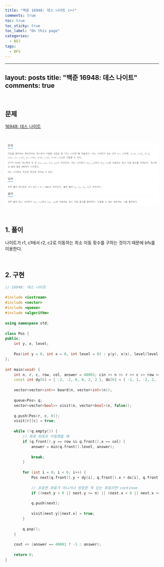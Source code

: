 ```yaml
---
title: "백준 16948: 데스 나이트 c++"
comments: true
toc: true
toc_sticky: true
toc_label: "On this page"
categories:
  - BOJ
tags:
  - BFS
---
```


---
layout: posts
title: "백준 16948: 데스 나이트"
comments: true
---

<br>

## 문제
[16948: 데스 나이트](https://www.acmicpc.net/problem/16948)

<br>

![](https://github.com/ljh37694/ljh37694.github.io/blob/main/_captures/Baekjoon16948.PNG?raw=true)

<br>

## **1. 풀이**   
나이트가 r1, c1에서 r2, c2로 이동하는 최소 이동 횟수를 구하는 것이기 때문에 bfs를 이용한다.   

<br>

## **2. 구현**   


``` c++
// 16948: 데스 나이트

#include <iostream>
#include <vector>
#include <queue>
#include <algorithm>

using namespace std;

class Pos {
public:
	int y, x, level;

	Pos(int y = 0, int x = 0, int level = 0) : y(y), x(x), level(level) {}
};

int main(void) {
	int n, r, c, row, col, answer = 40001; cin >> n >> r >> c >> row >> col;
	const int dy[6] = { -2, -2, 0, 0, 2, 2 }, dx[6] = { -1, 1, -2, 2, -1, 1 };

	vector<vector<int>> board(n, vector<int>(n));

	queue<Pos> q;
	vector<vector<bool>> visit(n, vector<bool>(n, false));

	q.push(Pos(r, c, 0));
	visit[r][c] = true;

	while (!q.empty()) {
        // 목표 좌표로 이동했을 때
		if (q.front().y == row && q.front().x == col) {
			answer = min(q.front().level, answer);

			break;
		}

		for (int i = 0; i < 6; i++) {
			Pos next(q.front().y + dy[i], q.front().x + dx[i], q.front().level + 1);

            // 유효한 좌표가 아니거나 방문한 적 있는 좌표라면 continue
			if ((next.y < 0 || next.y >= n) || (next.x < 0 || next.x >= n) || visit[next.y][next.x]) continue;

			q.push(next);

			visit[next.y][next.x] = true;
		}

		q.pop();
	}

	cout << (answer == 40001 ? -1 : answer);

	return 0;
}
```